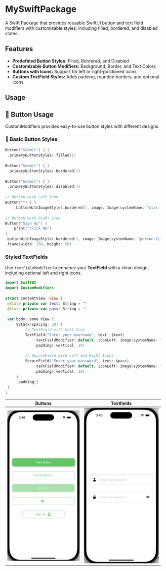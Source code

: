 # MySwiftPackage
A Swift Package that provides reusable SwiftUI button and text field modifiers with customizable styles, including filled, bordered, and disabled states.

## Features

- **Predefined Button Styles:** Filled, Bordered, and Disabled
- **Customizable Button Modifiers:** Background, Border, and Text Colors
- **Buttons with Icons:** Support for left or right-positioned icons
- **Custom TextField Styles:** Adds padding, rounded borders, and optional icons





## Usage

## 📌 Button Usage

CustomModifiers provides easy-to-use button styles with different designs.

### 🚀 Basic Button Styles
```swift
Button("Submit") { }
 .primaryButtonStyles(.filled())

Button("Submit") { }
 .primaryButtonStyles(.bordered())

Button("Submit") { }
 .primaryButtonStyles(.disabled())

// Button with Left Icon
Button("") { }
    .buttonWithImageStyle(.bordered(), image: Image(systemName: "star.fill"))

// Button with Right Icon
Button("Sign Up") {
    print("Click Me")
}
.buttonWithImageStyle(.bordered(), image: Image(systemName: "person.fill"), imagePosition: .right)
.frame(width: 250, height: 50)
```


### Styled TextFields

Use `textFieldModifier` to enhance your **TextField** with a clean design, including optional left and right icons.

```swift
import SwiftUI
import CustomModifiers

struct ContentView: View {
 @State private var text: String = ""
 @State private var pass: String = ""

 var body: some View {
     VStack(spacing: 20) {
         // TextField with Left Icon
         TextField("Enter your username", text: $text)
             .textFieldModifier(.default, iconLeft: Image(systemName: "person.fill"))
             .padding(.vertical, 10)

         // SecureField with Left and Right Icons
         SecureField("Enter your password", text: $pass)
             .textFieldModifier(.default, iconLeft: Image(systemName: "lock.fill"), iconRight: Image(systemName: "eye"))
             .padding(.vertical, 10)
     }
     .padding()
 }
}
```
| Buttons | Textfields |
|---------|------------|
| ![Buttons](./screenshots/buttons.png) | ![TextFields](./screenshots/textfields.png) |

